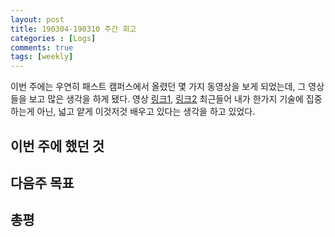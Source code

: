 ```yaml
---
layout: post
title: 190304-190310 주간 회고
categories : [Logs]
comments: true
tags: [weekly]
---
```


이번 주에는 우연히 패스트 캠퍼스에서 올렸던 몇 가지 동영상을 보게 되었는데, 그 영상들을 보고 많은 생각을 하게 됐다.
영상 [링크1](https://www.youtube.com/watch?v=U0YWdnSKDfw), [링크2](https://www.youtube.com/watch?v=a89IPreyc2s)
최근들어 내가 한가지 기술에 집중하는게 아닌, 넓고 얕게 이것저것 배우고 있다는 생각을 하고 있었다.

## 이번 주에 했던 것


## 다음주 목표


## 총평

